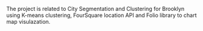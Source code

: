 

The project is related to City Segmentation and Clustering for Brooklyn using K-means clustering, FourSquare location API and Folio library to chart map visulazation.
